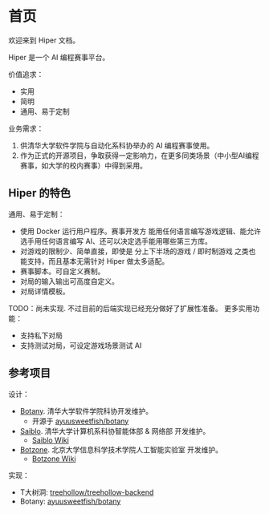 # 首页

欢迎来到 Hiper 文档。

Hiper 是一个 AI 编程赛事平台。

价值追求：

- 实用
- 简明
- 通用、易于定制

业务需求：

1. 供清华大学软件学院与自动化系科协举办的 AI 编程赛事使用。
2. 作为正式的开源项目，争取获得一定影响力，在更多同类场景（中小型AI编程赛事，如大学的校内赛事）中得到采用。

## Hiper 的特色

通用、易于定制：

- 使用 Docker 运行用户程序。赛事开发方 能用任何语言编写游戏逻辑、能允许选手用任何语言编写 AI、还可以决定选手能用哪些第三方库。
- 对游戏的限制少、简单直接，即使是 分上下半场的游戏 / 即时制游戏 之类也能支持，而且基本无需针对 Hiper 做太多适配。
- 赛事脚本。可自定义赛制。
- 对局的输入输出可高度自定义。
- 对局详情模板。

TODO：尚未实现. 不过目前的后端实现已经充分做好了扩展性准备。
更多实用功能：

- 支持私下对局
- 支持测试对局，可设定游戏场景测试 AI


## 参考项目

设计：

- [Botany](https://botany.ssast.net/#/). 清华大学软件学院科协开发维护。
    - 开源于 [ayuusweetfish/botany](https://github.com/ayuusweetfish/botany)
- [Saiblo](https://www.saiblo.net/). 清华大学计算机系科协智能体部 & 网络部 开发维护。
    - [Saiblo Wiki](https://docs.saiblo.net/index.html)
- [Botzone](http://www.botzone.org.cn/). 北京大学信息科学技术学院人工智能实验室 开发维护。
    - [Botzone Wiki](https://wiki.botzone.org.cn/index.php)

实现：

- T大树洞: [treehollow/treehollow-backend](https://github.com/treehollow/treehollow-backend)
- Botany: [ayuusweetfish/botany](https://github.com/ayuusweetfish/botany)
